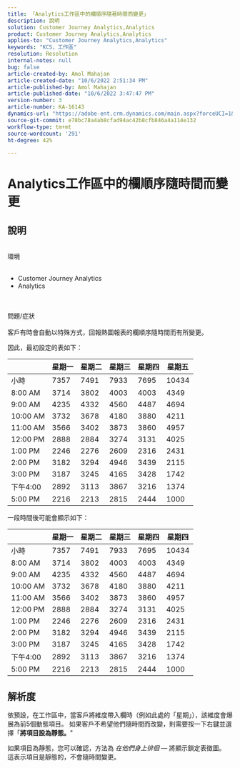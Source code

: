 ```yaml
---
title: 「Analytics工作區中的欄順序隨著時間而變更」
description: 說明
solution: Customer Journey Analytics,Analytics
product: Customer Journey Analytics,Analytics
applies-to: "Customer Journey Analytics,Analytics"
keywords: "KCS，工作區"
resolution: Resolution
internal-notes: null
bug: false
article-created-by: Amol Mahajan
article-created-date: "10/6/2022 2:51:34 PM"
article-published-by: Amol Mahajan
article-published-date: "10/6/2022 3:47:47 PM"
version-number: 3
article-number: KA-16143
dynamics-url: "https://adobe-ent.crm.dynamics.com/main.aspx?forceUCI=1&pagetype=entityrecord&etn=knowledgearticle&id=660bd15a-8645-ed11-bba2-000d3a34e6e5"
source-git-commit: e78bc78a4ab8cfad94ac42b8cfb846a4a114e132
workflow-type: tm+mt
source-wordcount: '291'
ht-degree: 42%

---
```


# Analytics工作區中的欄順序隨時間而變更

## 說明

<br>環境<br><br>
- Customer Journey Analytics
- Analytics

<br><br>問題/症狀<br><br>
客戶有時會自動以特殊方式，回報熱圖報表的欄順序隨時間而有所變更。

因此，最初設定的表如下：


|   | 星期一 | 星期二 | 星期三 | 星期四 | 星期五 |
| --- | --- | --- | --- | --- | --- |
| 小時 | 7357 | 7491 | 7933 | 7695 | 10434 |
| 8:00 AM | 3714 | 3802 | 4003 | 4003 | 4349 |
| 9:00 AM | 4235 | 4332 | 4560 | 4487 | 4694 |
| 10:00 AM | 3732 | 3678 | 4180 | 3880 | 4211 |
| 11:00 AM | 3566 | 3402 | 3873 | 3860 | 4957 |
| 12:00 PM | 2888 | 2884 | 3274 | 3131 | 4025 |
| 1:00 PM | 2246 | 2276 | 2609 | 2316 | 2431 |
| 2:00 PM | 3182 | 3294 | 4946 | 3439 | 2115 |
| 3:00 PM | 3187 | 3245 | 4165 | 3428 | 1742 |
| 下午4:00 | 2892 | 3113 | 3867 | 3216 | 1374 |
| 5:00 PM | 2216 | 2213 | 2815 | 2444 | 1000 |


一段時間後可能會顯示如下：


|   | 星期一 | 星期二 | 星期三 | 星期四 | 星期四 |
| --- | --- | --- | --- | --- | --- |
| 小時 | 7357 | 7491 | 7933 | 7695 | 10434 |
| 8:00 AM | 3714 | 3802 | 4003 | 4003 | 4349 |
| 9:00 AM | 4235 | 4332 | 4560 | 4487 | 4694 |
| 10:00 AM | 3732 | 3678 | 4180 | 3880 | 4211 |
| 11:00 AM | 3566 | 3402 | 3873 | 3860 | 4957 |
| 12:00 PM | 2888 | 2884 | 3274 | 3131 | 4025 |
| 1:00 PM | 2246 | 2276 | 2609 | 2316 | 2431 |
| 2:00 PM | 3182 | 3294 | 4946 | 3439 | 2115 |
| 3:00 PM | 3187 | 3245 | 4165 | 3428 | 1742 |
| 下午4:00 | 2892 | 3113 | 3867 | 3216 | 1374 |
| 5:00 PM | 2216 | 2213 | 2815 | 2444 | 1000 |



## 解析度


依預設，在工作區中，當客戶將維度帶入欄時（例如此處的「星期」），該維度會爆展為前5個動態項目。 如果客戶不希望他們隨時間而改變，則需要按一下右鍵並選擇「<b>將項目設為靜態。</b>&quot;

如果項目為靜態，您可以確認，方法為 *在他們身上徘徊*  — 將顯示鎖定表徵圖。 這表示項目是靜態的，不會隨時間變更。
